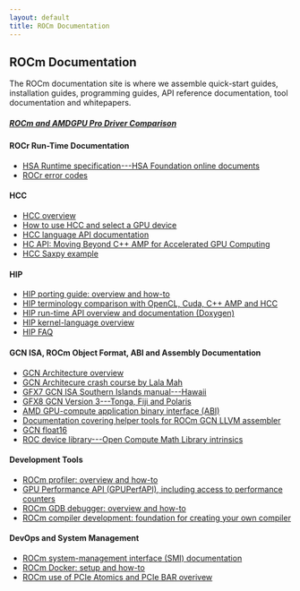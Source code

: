 ```yaml
---
layout: default
title: ROCm Documentation
---
```


## ROCm Documentation

The ROCm documentation site is where we assemble quick-start guides, installation guides, programming guides, API reference documentation, tool documentation and whitepapers.

##### [ROCm and AMDGPU Pro Driver Comparison](ROCmRadeonProcompare.md)

#### ROCr Run-Time Documentation 

* [HSA Runtime specification---HSA Foundation online documents](http://www.hsafoundation.com/html_spec11/HSA_Library.htm)
* [ROCr error codes](ROCmRTec.html)

#### HCC

* [HCC overview](https://github.com/RadeonOpenCompute/hcc/wiki)
* [How to use HCC and select a GPU device](https://github.com/RadeonOpenCompute/hcc/wiki#how-to-use-hcc)
* [HCC language API documentation](http://scchan.github.io/hcc/)
* [HC API: Moving Beyond C++ AMP for Accelerated GPU Computing](https://github.com/RadeonOpenCompute/hcc/blob/master/doc/markdown/Home.md)
* [HCC Saxpy example](https://gist.github.com/scchan/540d410456e3e2682dbf018d3c179008)

#### HIP

* [HIP porting guide: overview and
  how-to](https://github.com/GPUOpen-ProfessionalCompute-Tools/HIP/blob/master/docs/markdown/hip_porting_guide.md)
* [HIP terminology comparison with OpenCL, Cuda, C++ AMP and HCC](https://github.com/GPUOpen-ProfessionalCompute-Tools/HIP/blob/master/docs/markdown/hip_terms.md)
* [HIP run-time API overview and documentation
  (Doxygen)](http://gpuopen-professionalcompute-tools.github.io/HIP/)
* [HIP kernel-language overview](https://github.com/GPUOpen-ProfessionalCompute-Tools/HIP/blob/master/docs/markdown/hip_kernel_language.md)
* [HIP FAQ](https://github.com/GPUOpen-ProfessionalCompute-Tools/HIP/blob/master/docs/markdown/hip_faq.md)

#### GCN ISA, ROCm Object Format, ABI and Assembly Documentation 

* [GCN Architecture overview](https://www.amd.com/Documents/GCN_Architecture_whitepaper.pdf)
* [GCN Architecure crash course by Lala Mah](http://www.slideshare.net/DevCentralAMD/gs4106-the-amd-gcn-architecture-a-crash-course-by-layla-mah)
* [GFX7 GCN ISA Southern Islands manual---Hawaii ]( http://bit.ly/29t5aQP)
* [GFX8  GCN Version 3---Tonga, Fiji and Polaris ](http://amd-dev.wpengine.netdna-cdn.com/wordpress/media/2013/12/AMD_GCN3_Instruction_Set_Architecture_rev1.1.pdf)
* [AMD GPU-compute application binary interface (ABI) ](https://github.com/RadeonOpenCompute/ROCm-ComputeABI-Doc/blob/master/AMDGPU-ABI.md)
* [Documentation covering helper tools for ROCm GCN LLVM assembler](https://github.com/RadeonOpenCompute/LLVM-AMDGPU-Assembler-Extra/blob/master/README.md)
* [GCN float16](GCN_Float16.html)
* [ROC device library---Open Compute Math Library  intrinsics](https://github.com/RadeonOpenCompute/ROCm-Device-Libs/blob/master/doc/OCML.md)

#### Development Tools 

* [ROCm profiler: overview and how-to](https://github.com/RadeonOpenCompute/ROCm-Profiler/blob/master/README.md)
* [GPU Performance API (GPUPerfAPI), including access to performance counters](https://github.com/GPUOpen-Tools/GPA/blob/master/GPUPerfAPI/doc/GPUPerfAPI-UserGuide.pdf)  
* [ROCm GDB debugger: overview and how-to](https://github.com/RadeonOpenCompute/ROCm-Debugger/blob/master/TUTORIAL.md)
* [ROCm compiler development: foundation for creating your own compiler](ROCmCompilerKit.html)

#### DevOps and System Management 

* [ROCm system-management interface (SMI) documentation](https://github.com/RadeonOpenCompute/ROC-smi/blob/master/README.md)
* [ROCm Docker: setup and how-to](https://github.com/RadeonOpenCompute/ROCm-docker/blob/master/README.md)
* [ROCm use of PCIe Atomics and PCIe BAR overivew](https://github.com/RadeonOpenCompute/RadeonOpenCompute.github.io/blob/master/ROCmPCIeFeatures.md)


